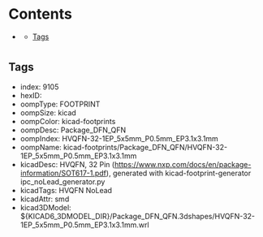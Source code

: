 



Contents
========

* [](#)
	* [Tags](#tags)

# 

## Tags

- index: 9105
- hexID: 
- oompType: FOOTPRINT
- oompSize: kicad
- oompColor: kicad-footprints
- oompDesc: Package_DFN_QFN
- oompIndex: HVQFN-32-1EP_5x5mm_P0.5mm_EP3.1x3.1mm
- oompName: kicad-footprints/Package_DFN_QFN/HVQFN-32-1EP_5x5mm_P0.5mm_EP3.1x3.1mm
- kicadDesc: HVQFN, 32 Pin (https://www.nxp.com/docs/en/package-information/SOT617-1.pdf), generated with kicad-footprint-generator ipc_noLead_generator.py
- kicadTags: HVQFN NoLead
- kicadAttr: smd
- kicad3DModel: ${KICAD6_3DMODEL_DIR}/Package_DFN_QFN.3dshapes/HVQFN-32-1EP_5x5mm_P0.5mm_EP3.1x3.1mm.wrl
